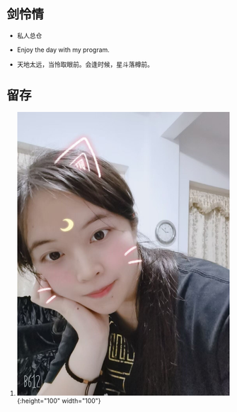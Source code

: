 # 剑怜情

- 私人总仓

- Enjoy the day with my program.

- 天地太远，当怜取眼前。会逢时候，星斗落樽前。

# 留存


1. ![20201110 -w10](20201110.jpg){:height="100" width="100"}